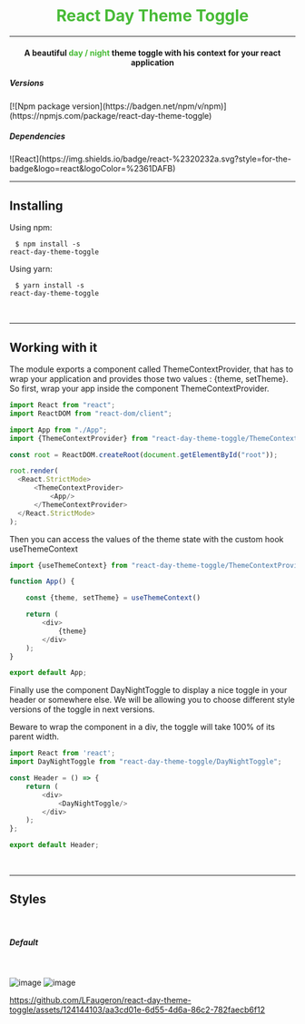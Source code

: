 <h1 style="text-align: center; color: #48bb37">React Day Theme Toggle</h1>
<hr>
<h4 style="text-align: center">A beautiful <span style="color: #48bb37">day / night</span> theme toggle with his context for your react application</h4>

<h5>Versions</h5>
[![Npm package version](https://badgen.net/npm/v/npm)](https://npmjs.com/package/react-day-theme-toggle)

<h5>Dependencies</h5>
![React](https://img.shields.io/badge/react-%2320232a.svg?style=for-the-badge&logo=react&logoColor=%2361DAFB)

<hr>

<h2>Installing</h2>
Using npm:

<code style="padding: 10px;">$ npm install -s react-day-theme-toggle</code>

Using yarn:

<code style="padding: 10px;">$ yarn install -s react-day-theme-toggle</code>

<br/>
<hr>

<h2>Working with it</h2>

<p>The module exports a component called ThemeContextProvider, that has to wrap your application and provides those two values : {theme, setTheme}.
So first, wrap your app inside the component ThemeContextProvider.
</p>

```js
import React from "react";
import ReactDOM from "react-dom/client";

import App from "./App";
import {ThemeContextProvider} from "react-day-theme-toggle/ThemeContextProvider";

const root = ReactDOM.createRoot(document.getElementById("root"));

root.render(
  <React.StrictMode>
      <ThemeContextProvider>
          <App/>
      </ThemeContextProvider>
  </React.StrictMode>
);
```

<p>Then you can access the values of the theme state with the custom hook useThemeContext</p>

```js
import {useThemeContext} from "react-day-theme-toggle/ThemeContextProvider";

function App() {

    const {theme, setTheme} = useThemeContext()

    return (
        <div>
            {theme}
        </div>
    );
}

export default App;
```

Finally use the component DayNightToggle to display a nice toggle in your header or somewhere else.
We will be allowing you to choose different style versions of the toggle in next versions.

Beware to wrap the component in a div, the toggle will take 100% of its parent width.

```js
import React from 'react';
import DayNightToggle from "react-day-theme-toggle/DayNightToggle";

const Header = () => {
    return (
        <div>
            <DayNightToggle/>
        </div>
    );
};

export default Header;
```

<br/>

<hr>

<h2>Styles</h2>
<br/>

<h5>Default</h5>
<br/>

![image](https://github.com/LFaugeron/react-day-theme-toggle/assets/124144103/6322b1cb-0807-46f6-8abe-9c8f024ca0f4)
![image](https://github.com/LFaugeron/react-day-theme-toggle/assets/124144103/5a1ab074-cc18-4dbe-a3a5-9303a0c54c9f)

https://github.com/LFaugeron/react-day-theme-toggle/assets/124144103/aa3cd01e-6d55-4d6a-86c2-782faecb6f12

